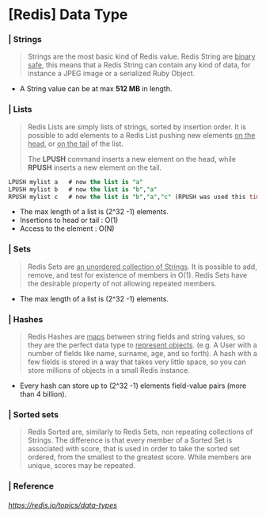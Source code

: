 # [Redis] Data Type 

### | Strings

> Strings are the most basic kind of Redis value. Redis String are <u>binary safe</u>, this means that a Redis String can contain any kind of data, for instance a JPEG image or a serialized Ruby Object.

- A String value can be at max **512 MB** in length.

### | Lists

> Redis Lists are simply lists of strings, sorted by insertion order. It is possible to add elements to a Redis List pushing new elements <u>on the head</u>, or <u>on the tail</u> of the list. 
>
> The **LPUSH** command inserts a new element on the head, while **RPUSH** inserts a new element on the tail. 

```sql
LPUSH mylist a   # now the list is "a"
LPUSH mylist b   # now the list is "b","a"
RPUSH mylist c   # now the list is "b","a","c" (RPUSH was used this time)
```

- The max length of a list is (2^32 -1) elements. 
- Insertions to head or tail : O(1)
- Access to the element : O(N)

### | Sets 

> Redis Sets are <u>an unordered collection of Strings</u>. It is possible to add, remove, and test for existence of members in O(1). Redis Sets have the desirable property of not allowing repeated members. 

- The max length of a list is (2^32 -1) elements. 

### | Hashes

> Redis Hashes are <u>maps</u> between string fields and string values, so they are the perfect data type to <u>represent objects</u>. (e.g. A User with a number of fields like name, surname, age, and so forth). A hash with a few fields is stored in a way that takes very little space, so you can store millions of objects in a small Redis instance.

- Every hash can store up to (2^32 -1) elements field-value pairs (more than 4 billion).

### | Sorted sets 

> Redis Sorted are, similarly to Redis Sets, non repeating collections of Strings. The difference is that every member of a Sorted Set is associated with score, that is used in order to take the sorted set ordered, from the smallest to the greatest score. While members are unique, scores may be repeated. 

### | Reference

###### https://redis.io/topics/data-types

